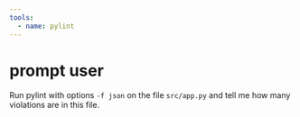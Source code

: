 ```yaml
---
tools:
  - name: pylint
---
```


# prompt user

Run pylint with options `-f json` on the file `src/app.py` and tell me how many violations are in this file.

